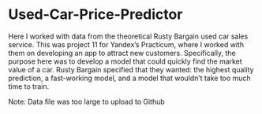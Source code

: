 # Used-Car-Price-Predictor
Here I worked with data from the theoretical Rusty Bargain used car sales service. This was project 11 for Yandex’s Practicum, where I worked with them on developing an app to attract new customers. Specifically, the purpose here was to develop a model that could quickly find the market value of a car.  Rusty Bargain specified that they wanted: the highest quality prediction, a fast-working model, and a model that wouldn’t take too much time to train.

Note: Data file was too large to upload to Github
